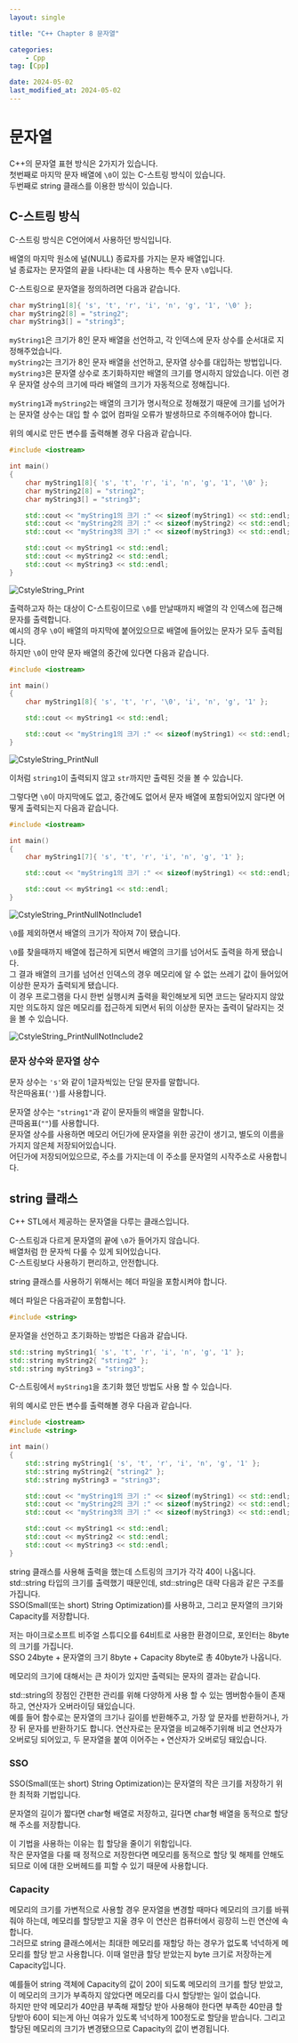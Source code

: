 ```yaml
---
layout: single

title: "C++ Chapter 8 문자열"

categories:
    - Cpp
tag: [Cpp]

date: 2024-05-02
last_modified_at: 2024-05-02
---
```


# 문자열

C++의 문자열 표현 방식은 2가지가 있습니다.  
첫번째로 마지막 문자 배열에 `\0`이 있는 C-스트링 방식이 있습니다.  
두번째로 string 클래스를 이용한 방식이 있습니다.

## C-스트링 방식

C-스트링 방식은 C언어에서 사용하던 방식입니다.  

배열의 마지막 원소에 널(NULL) 종료자를 가지는 문자 배열입니다.  
널 종료자는 문자열의 끝을 나타내는 데 사용하는 특수 문자 `\0`입니다.

C-스트링으로 문자열을 정의하려면 다음과 같습니다.
```cpp
char myString1[8]{ 's', 't', 'r', 'i', 'n', 'g', '1', '\0' };
char myString2[8] = "string2";
char myString3[] = "string3";
```

`myString1`은 크기가 8인 문자 배열을 선언하고, 각 인덱스에 문자 상수를 순서대로 지정해주었습니다.  
`myString2`는 크기가 8인 문자 배열을 선언하고, 문자열 상수를 대입하는 방법입니다.  
`myString3`은 문자열 상수로 초기화하지만 배열의 크기를 명시하지 않았습니다. 이런 경우 문자열 상수의 크기에 따라 배열의 크기가 자동적으로 정해집니다.

`myString1`과 `myString2`는 배열의 크기가 명시적으로 정해졌기 때문에 크기를 넘어가는 문자열 상수는 대입 할 수 없어 컴파일 오류가 발생하므로 주의해주어야 합니다.

위의 예시로 만든 변수를 출력해볼 경우 다음과 같습니다.

```cpp
#include <iostream>

int main()
{
	char myString1[8]{ 's', 't', 'r', 'i', 'n', 'g', '1', '\0' };
	char myString2[8] = "string2";
	char myString3[] = "string3";

	std::cout << "myString1의 크기 :" << sizeof(myString1) << std::endl;
	std::cout << "myString2의 크기 :" << sizeof(myString2) << std::endl;
	std::cout << "myString3의 크기 :" << sizeof(myString3) << std::endl;

	std::cout << myString1 << std::endl;
	std::cout << myString2 << std::endl;
	std::cout << myString3 << std::endl;
}
```

![CstyleString_Print]({{site.url}}/images/cpp/cpp/2024-05-02-chapter8/CstyleString_Print.png)

출력하고자 하는 대상이 C-스트링이므로 `\0`를 만날때까지 배열의 각 인덱스에 접근해 문자를 출력합니다.  
예시의 경우 `\0`이 배열의 마지막에 붙어있으므로 배열에 들어있는 문자가 모두 출력됩니다.  
하지만 `\0`이 만약 문자 배열의 중간에 있다면 다음과 같습니다.

```cpp
#include <iostream>

int main()
{
	char myString1[8]{ 's', 't', 'r', '\0', 'i', 'n', 'g', '1' };

	std::cout << myString1 << std::endl;

	std::cout << "myString1의 크기 :" << sizeof(myString1) << std::endl;
}
```

![CstyleString_PrintNull]({{site.url}}/images/cpp/cpp/2024-05-02-chapter8/CstyleString_PrintNull.png)

이처럼 `string1`이 출력되지 않고 `str`까지만 출력된 것을 볼 수 있습니다.

그렇다면 `\0`이 마지막에도 없고, 중간에도 없어서 문자 배열에 포함되어있지 않다면 어떻게 출력되는지 다음과 같습니다.

```cpp
#include <iostream>

int main()
{
	char myString1[7]{ 's', 't', 'r', 'i', 'n', 'g', '1' };

	std::cout << "myString1의 크기 :" << sizeof(myString1) << std::endl;

	std::cout << myString1 << std::endl;
}
```

![CstyleString_PrintNullNotInclude1]({{site.url}}/images/cpp/cpp/2024-05-02-chapter8/CstyleString_PrintNullNotInclude1.png)

`\0`를 제외하면서 배열의 크기가 작아져 7이 됐습니다.

`\0`를 찾을때까지 배열에 접근하게 되면서 배열의 크기를 넘어서도 출력을 하게 됐습니다.  
그 결과 배열의 크기를 넘어선 인덱스의 경우 메모리에 알 수 없는 쓰레기 값이 들어있어 이상한 문자가 출력되게 됐습니다.  
이 경우 프로그램을 다시 한번 실행시켜 출력을 확인해보게 되면 코드는 달라지지 않았지만 의도하지 않은 메모리를 접근하게 되면서 뒤의 이상한 문자는 출력이 달라지는 것을 볼 수 있습니다.

![CstyleString_PrintNullNotInclude2]({{site.url}}/images/cpp/cpp/2024-05-02-chapter8/CstyleString_PrintNullNotInclude2.png)

### 문자 상수와 문자열 상수

문자 상수는 `'s'`와 같이 1글자씩있는 단일 문자를 말합니다.  
작은따옴표(`''`)를 사용합니다.

문자열 상수는 `"string1"`과 같이 문자들의 배열을 말합니다.  
큰따옴표(`""`)를 사용합니다.  
문자열 상수를 사용하면 메모리 어딘가에 문자열을 위한 공간이 생기고, 별도의 이름을 가지지 않은체 저장되어있습니다.  
어딘가에 저장되어있으므로, 주소를 가지는데 이 주소를 문자열의 시작주소로 사용합니다.

## string 클래스

C++ STL에서 제공하는 문자열을 다루는 클래스입니다.  

C-스트링과 다르게 문자열의 끝에 `\0`가 들어가지 않습니다.  
배열처럼 한 문자씩 다룰 수 있게 되어있습니다.  
C-스트링보다 사용하기 편리하고, 안전합니다.

string 클래스를 사용하기 위해서는 헤더 파일을 포함시켜야 합니다.  

헤더 파일은 다음과같이 포함합니다.

```cpp
#include <string>
```

문자열을 선언하고 초기화하는 방법은 다음과 같습니다.

```cpp
std::string myString1{ 's', 't', 'r', 'i', 'n', 'g', '1' };
std::string myString2{ "string2" };
std::string myString3 = "string3";
```
C-스트링에서 `myString1`을 초기화 했던 방법도 사용 할 수 있습니다.

위의 예시로 만든 변수를 출력해볼 경우 다음과 같습니다.

```cpp
#include <iostream>
#include <string>

int main()
{
	std::string myString1{ 's', 't', 'r', 'i', 'n', 'g', '1' };
	std::string myString2{ "string2" };
	std::string myString3 = "string3";

	std::cout << "myString1의 크기 :" << sizeof(myString1) << std::endl;
	std::cout << "myString2의 크기 :" << sizeof(myString2) << std::endl;
	std::cout << "myString3의 크기 :" << sizeof(myString3) << std::endl;

	std::cout << myString1 << std::endl;
	std::cout << myString2 << std::endl;
	std::cout << myString3 << std::endl;
}
```

string 클래스를 사용해 출력을 했는데 스트링의 크기가 각각 40이 나옵니다.  
std::string 타입의 크기를 출력했기 때문인데, std::string은 대략 다음과 같은 구조를 가집니다.  
SSO(Small(또는 short) String Optimization)를 사용하고, 그리고 문자열의 크기와 Capacity를 저장합니다.

저는 마이크로소프트 비주얼 스튜디오를 64비트로 사용한 환경이므로, 포인터는 8byte의 크기를 가집니다.  
SSO 24byte + 문자열의 크기 8byte + Capacity 8byte로 총 40byte가 나옵니다.

메모리의 크기에 대해서는 큰 차이가 있지만 출력되는 문자의 결과는 같습니다.

std::string의 장점인 간편한 관리를 위해 다양하게 사용 할 수 있는 멤버함수들이 존재하고, 연산자가 오버라이딩 돼있습니다.  
예를 들어 함수로는 문자열의 크기나 길이를 반환해주고, 가장 앞 문자를 반환하거나, 가장 뒤 문자를 반환하기도 합니다. 연산자로는 문자열을 비교해주기위해 비교 연산자가 오버로딩 되어있고, 두 문자열을 붙여 이어주는 `+` 연산자가 오버로딩 돼있습니다.

### SSO

SSO(Small(또는 short) String Optimization)는 문자열의 작은 크기를 저장하기 위한 최적화 기법입니다. 

문자열의 길이가 짧다면 char형 배열로 저장하고, 길다면 char형 배열을 동적으로 할당해 주소를 저장합니다.

이 기법을 사용하는 이유는 힙 할당을 줄이기 위함입니다.  
작은 문자열을 다룰 때 정적으로 저장한다면 메모리를 동적으로 할당 및 해제를 안해도 되므로 이에 대한 오버헤드를 피할 수 있기 때문에 사용합니다.

### Capacity

메모리의 크기를 가변적으로 사용할 경우 문자열을 변경할 때마다 메모리의 크기를 바꿔줘야 하는데, 메모리를 할당받고 지울 경우 이 연산은 컴퓨터에서 굉장히 느린 연산에 속합니다.  
그러므로 string 클래스에서는 최대한 메모리를 재할당 하는 경우가 없도록 넉넉하게 메모리를 할당 받고 사용합니다.
이때 얼만큼 할당 받았는지 byte 크기로 저장하는게 Capacity입니다.

예를들어 string 객체에 Capacity의 값이 20이 되도록 메모리의 크기를 할당 받았고, 이 메모리의 크기가 부족하지 않았다면 메모리를 다시 할당받는 일이 없습니다.  
하지만 만약 메모리가 40만큼 부족해 재할당 받아 사용해야 한다면 부족한 40만큼 할당받아 60이 되는게 아닌 여유가 있도록 넉넉하게 100정도로 할당을 받습니다. 그리고 할당된 메모리의 크기가 변경됐으므로 Capacity의 값이 변경됩니다.